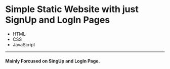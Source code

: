 <h1>Simple Static Website with just SignUp and LogIn Pages</h1>
<ul>
  <li>HTML</li>
  <li>CSS</li>
  <li>JavaScript</li>
</ul>
<hr>
<h4>Mainly Forcused on SingUp and LogIn Page.</h4>
